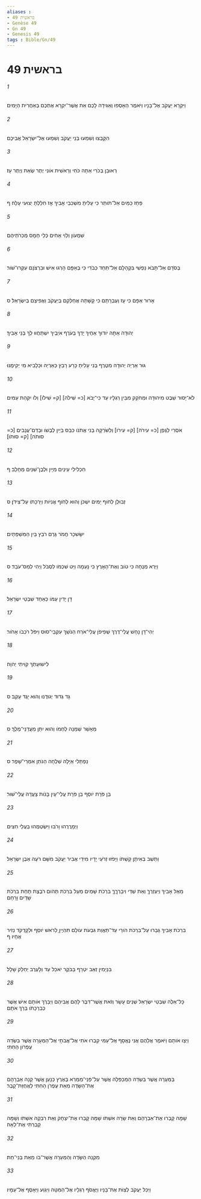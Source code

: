 ```yaml
---
aliases : 
- בראשית 49
- Genèse 49
- Gn 49
- Genesis 49
tags : Bible/Gn/49
---
```


# בראשית 49

###### 1
וַיִּקְרָא יַעֲקֹב אֶל־בָּנָיו וַיֹּאמֶר הֵאָסְפוּ וְאַגִּידָה לָכֶם אֵת אֲשֶׁר־יִקְרָא אֶתְכֶם בְּאַחֲרִית הַיָּמִים׃
###### 2
הִקָּבְצוּ וְשִׁמְעוּ בְּנֵי יַעֲקֹב וְשִׁמְעוּ אֶל־יִשְׂרָאֵל אֲבִיכֶם׃
###### 3
רְאוּבֵן בְּכֹרִי אַתָּה כֹּחִי וְרֵאשִׁית אֹונִי יֶתֶר שְׂאֵת וְיֶתֶר עָז׃
###### 4
פַּחַז כַּמַּיִם אַל־תֹּותַר כִּי עָלִיתָ מִשְׁכְּבֵי אָבִיךָ אָז חִלַּלְתָּ יְצוּעִי עָלָה׃ ף
###### 5
שִׁמְעֹון וְלֵוִי אַחִים כְּלֵי חָמָס מְכֵרֹתֵיהֶם׃
###### 6
בְּסֹדָם אַל־תָּבֹא נַפְשִׁי בִּקְהָלָם אַל־תֵּחַד כְּבֹדִי כִּי בְאַפָּם הָרְגוּ אִישׁ וּבִרְצֹנָם עִקְּרוּ־שֹׁור׃
###### 7
אָרוּר אַפָּם כִּי עָז וְעֶבְרָתָם כִּי קָשָׁתָה אֲחַלְּקֵם בְּיַעֲקֹב וַאֲפִיצֵם בְּיִשְׂרָאֵל׃ ס
###### 8
יְהוּדָה אַתָּה יֹודוּךָ אַחֶיךָ יָדְךָ בְּעֹרֶף אֹיְבֶיךָ יִשְׁתַּחֲוּוּ לְךָ בְּנֵי אָבִיךָ׃
###### 9
גּוּר אַרְיֵה יְהוּדָה מִטֶּרֶף בְּנִי עָלִיתָ כָּרַע רָבַץ כְּאַרְיֵה וּכְלָבִיא מִי יְקִימֶנּוּ׃
###### 10
לֹא־יָסוּר שֵׁבֶט מִיהוּדָה וּמְחֹקֵק מִבֵּין רַגְלָיו עַד כִּי־יָבֹא [כ= שִׁילֹה] [ק= שִׁילֹו] וְלֹו יִקְּהַת עַמִּים׃
###### 11
אֹסְרִי לַגֶּפֶן [כ= עִירֹה] [ק= עִירֹו] וְלַשֹּׂרֵקָה בְּנִי אֲתֹנֹו כִּבֵּס בַּיַּיִן לְבֻשֹׁו וּבְדַם־עֲנָבִים [כ= סוּתֹה] [ק= סוּתֹו]׃
###### 12
חַכְלִילִי עֵינַיִם מִיָּיִן וּלְבֶן־שִׁנַּיִם מֵחָלָב׃ ף
###### 13
זְבוּלֻן לְחֹוף יַמִּים יִשְׁכֹּן וְהוּא לְחֹוף אֳנִיֹּות וְיַרְכָתֹו עַל־צִידֹן׃ ס
###### 14
יִשָּׂשכָר חֲמֹר גָּרֶם רֹבֵץ בֵּין הַמִּשְׁפְּתָיִם׃
###### 15
וַיַּרְא מְנֻחָה כִּי טֹוב וְאֶת־הָאָרֶץ כִּי נָעֵמָה וַיֵּט שִׁכְמֹו לִסְבֹּל וַיְהִי לְמַס־עֹבֵד׃ ס
###### 16
דָּן יָדִין עַמֹּו כְּאַחַד שִׁבְטֵי יִשְׂרָאֵל׃
###### 17
יְהִי־דָן נָחָשׁ עֲלֵי־דֶרֶךְ שְׁפִיפֹן עֲלֵי־אֹרַח הַנֹּשֵׁךְ עִקְּבֵי־סוּס וַיִּפֹּל רֹכְבֹו אָחֹור׃
###### 18
לִישׁוּעָתְךָ קִוִּיתִי יְהוָה׃
###### 19
גָּד גְּדוּד יְגוּדֶנּוּ וְהוּא יָגֻד עָקֵב׃ ס
###### 20
מֵאָשֵׁר שְׁמֵנָה לַחְמֹו וְהוּא יִתֵּן מַעֲדַנֵּי־מֶלֶךְ׃ ס
###### 21
נַפְתָּלִי אַיָּלָה שְׁלֻחָה הַנֹּתֵן אִמְרֵי־שָׁפֶר׃ ס
###### 22
בֵּן פֹּרָת יֹוסֵף בֵּן פֹּרָת עֲלֵי־עָיִן בָּנֹות צָעֲדָה עֲלֵי־שׁוּר׃
###### 23
וַיְמָרֲרֻהוּ וָרֹבּוּ וַיִּשְׂטְמֻהוּ בַּעֲלֵי חִצִּים׃
###### 24
וַתֵּשֶׁב בְּאֵיתָן קַשְׁתֹּו וַיָּפֹזּוּ זְרֹעֵי יָדָיו מִידֵי אֲבִיר יַעֲקֹב מִשָּׁם רֹעֶה אֶבֶן יִשְׂרָאֵל׃
###### 25
מֵאֵל אָבִיךָ וְיַעְזְרֶךָּ וְאֵת שַׁדַּי וִיבָרְךֶךָּ בִּרְכֹת שָׁמַיִם מֵעָל בִּרְכֹת תְּהֹום רֹבֶצֶת תָּחַת בִּרְכֹת שָׁדַיִם וָרָחַם׃
###### 26
בִּרְכֹת אָבִיךָ גָּבְרוּ עַל־בִּרְכֹת הֹורַי עַד־תַּאֲוַת גִּבְעֹת עֹולָם תִּהְיֶיןָ לְרֹאשׁ יֹוסֵף וּלְקָדְקֹד נְזִיר אֶחָיו׃ ף
###### 27
בִּנְיָמִין זְאֵב יִטְרָף בַּבֹּקֶר יֹאכַל עַד וְלָעֶרֶב יְחַלֵּק שָׁלָל׃
###### 28
כָּל־אֵלֶּה שִׁבְטֵי יִשְׂרָאֵל שְׁנֵים עָשָׂר וְזֹאת אֲשֶׁר־דִּבֶּר לָהֶם אֲבִיהֶם וַיְבָרֶךְ אֹותָם אִישׁ אֲשֶׁר כְּבִרְכָתֹו בֵּרַךְ אֹתָם׃
###### 29
וַיְצַו אֹותָם וַיֹּאמֶר אֲלֵהֶם אֲנִי נֶאֱסָף אֶל־עַמִּי קִבְרוּ אֹתִי אֶל־אֲבֹתָי אֶל־הַמְּעָרָה אֲשֶׁר בִּשְׂדֵה עֶפְרֹון הַחִתִּי׃
###### 30
בַּמְּעָרָה אֲשֶׁר בִּשְׂדֵה הַמַּכְפֵּלָה אֲשֶׁר עַל־פְּנֵי־מַמְרֵא בְּאֶרֶץ כְּנָעַן אֲשֶׁר קָנָה אַבְרָהָם אֶת־הַשָּׂדֶה מֵאֵת עֶפְרֹן הַחִתִּי לַאֲחֻזַּת־קָבֶר׃
###### 31
שָׁמָּה קָבְרוּ אֶת־אַבְרָהָם וְאֵת שָׂרָה אִשְׁתֹּו שָׁמָּה קָבְרוּ אֶת־יִצְחָק וְאֵת רִבְקָה אִשְׁתֹּו וְשָׁמָּה קָבַרְתִּי אֶת־לֵאָה׃
###### 32
מִקְנֵה הַשָּׂדֶה וְהַמְּעָרָה אֲשֶׁר־בֹּו מֵאֵת בְּנֵי־חֵת׃
###### 33
וַיְכַל יַעֲקֹב לְצַוֹּת אֶת־בָּנָיו וַיֶּאֱסֹף רַגְלָיו אֶל־הַמִּטָּה וַיִּגְוַע וַיֵּאָסֶף אֶל־עַמָּיו׃
